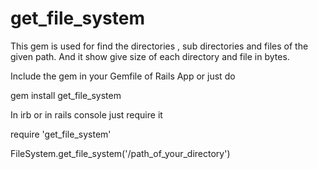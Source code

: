 # get_file_system

This  gem is used for find the directories , sub directories and files of the given path. 
And it show give size of each directory and file in bytes.

Include the gem in your Gemfile of Rails App or just do 

  gem install get_file_system 

In irb or in rails console just require it 

  require 'get_file_system'
  
  FileSystem.get_file_system('/path_of_your_directory')
  
